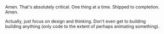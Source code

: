 Amen. That's absolutely critical.
One thing at a time. Shipped to completion. Amen.

Actually, just focus on design and thinking. Don't even get to building building anything (only code to the extent of perhaps animating something).

